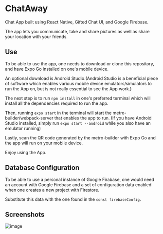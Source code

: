 # ChatAway

Chat App built using React Native, Gifted Chat UI, and Google Firebase.

The app lets you communicate, take and share pictures as well as share your location with your friends.

## Use

To be able to use the app, one needs to download or clone this repository, and have Expo Go installed on one's mobile device.

An optional download is Android Studio.(Android Studio is a beneficial piece of software which enables various mobile device emulators/simulators to run the App on, but is not really essential to see the App work.)

The next step is to run `npm install` in one's preferred terminal which will install all the dependencies required to run the app.

Then, running `expo start` in the terminal will start the metro-builder/webpack-server that enables the app to run. (If you have Android Studio installed, simply run `expo start --android` while you also have an emulator running)

Lastly, scan the QR code generated by the metro-builder with Expo Go and the app will run on your mobile device.

Enjoy using the App.

## Database Configuration

To be able to use a personal instance of Google Firabase, one would need an account with Google Firebase and a set of configuration data enabled when one creates a new project with Firestore.

Substitute this data with the one found in the `const firebaseConfig`.

## Screenshots

![image](https://user-images.githubusercontent.com/45643632/115762593-a502fb00-a371-11eb-86d0-3f1c4f512c94.png)
